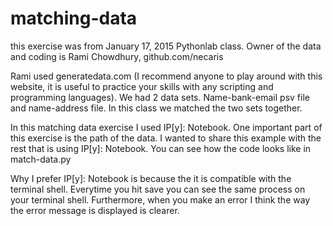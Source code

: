 # matching-data

this exercise was from January 17, 2015 Pythonlab class. Owner of the data and coding is Rami Chowdhury, github.com/necaris 

Rami used generatedata.com (I recommend anyone to play around with this website, it is useful to practice your skills with any scripting and programming languages). We had 2 data sets. Name-bank-email psv file and name-address file. In this class we matched the two sets together.

In this matching data exercise I used IP[y]: Notebook. One important part of this exercise is the path of the data. 
I wanted to share this example with the rest that is using IP[y]: Notebook. You can see how the code looks like in match-data.py

Why I prefer IP[y]: Notebook is because the it is compatible with the terminal shell. Everytime you hit save you can see the same process on your terminal shell. Furthermore, when you make an error I think the way the error message is displayed is clearer. 

